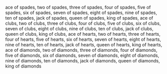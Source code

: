 ace of spades, two of spades, three of spades, four of spades, five of spades, six of spades, seven of spades, eight of spades, nine of spades, ten of spades, jack of spades, queen of spades, king of spades, ace of clubs, two of clubs, three of clubs, four of clubs, five of clubs, six of clubs, seven of clubs, eight of clubs, nine of clubs, ten of clubs, jack of clubs, queen of clubs, king of clubs, ace of hearts, two of hearts, three of hearts, four of hearts, five of hearts, six of hearts, seven of hearts, eight of hearts, nine of hearts, ten of hearts, jack of hearts, queen of hearts, king of hearts, ace of diamonds, two of diamonds, three of diamonds, four of diamonds, five of diamonds, six of diamonds, seven of diamonds, eight of diamonds, nine of diamonds, ten of diamonds, jack of diamonds, queen of diamonds, king of diamonds